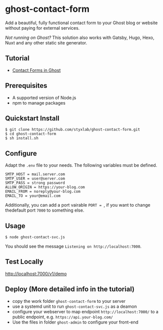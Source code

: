 # ghost-contact-form
Add a beautiful, fully functional contact form to your Ghost blog or website without paying for external services.

*Not running on Ghost?* This solution also works with Gatsby, Hugo, Hexo, Nuxt and any other static site generator.

## Tutorial
- [Contact Forms in Ghost](https://atmolabs.org/contact-forms-in-ghost/)

## Prerequisites
- A supported version of Node.js
- npm to manage packages

## Quickstart Install

```
$ git clone https://github.com/styxlab/ghost-contact-form.git
$ cd ghost-contact-form
$ sh install.sh
```

## Configure

Adapt the `.env` file to your needs. The following variables must be defined.

```
SMTP_HOST = mail.server.com
SMTP_USER = user@server.com
SMTP_PASS = strong password
ALLOW_ORIGIN = https://your-blog.com
EMAIL_FROM = noreply@your-blog.com
EMAIL_TO = your@email.com
```

Additionally, you can add a port vairable `PORT = `, if you want to change thedefault port `7000` to something else.

## Usage

```
$ node ghost-contact-svc.js
```
You should see the message `Listening on http://localhost:7000`. 

## Test Locally

[http://localhost:7000/v1/demo](http://localhost:7000/v1/demo)

## Deploy (More detailed info in the tutorial)

- copy the work folder `ghost-contact-form` to your server
- use a systemd unit to run `ghost-contact-svc.js` as a deamon
- configure your webserver to map endpoint `http://localhost:7000/` to a public endpoint, e.g. `https://api.your-blog.com/`
- Use the files in folder `ghost-admin` to configure your front-end
